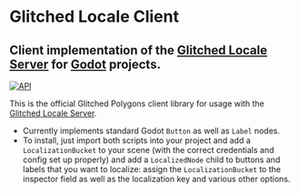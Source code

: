 # Glitched Locale Client

## Client implementation of the [Glitched Locale Server](https://glitchedpolygons.com/store/software/glitched-locale-server) for [Godot](https://godotengine.org/) projects.

[![API](https://img.shields.io/badge/api-docs-informational.svg)](https://glitchedpolygons.github.io/UnityGlitchedLocaleClientDocs/api/GlitchedPolygons.Localization.html)

This is the official Glitched Polygons client library for usage with the [Glitched Locale Server](https://glitchedpolygons.com/store/software/glitched-locale-server).

* Currently implements standard Godot `Button` as well as `Label` nodes.
* To install, just import both scripts into your project and add a `LocalizationBucket` to your scene (with the correct credentials and config set up properly) and add a `LocalizedNode` child to buttons and labels that you want to localize: assign the `LocalizationBucket` to the inspector field as well as the localization key and various other options.
